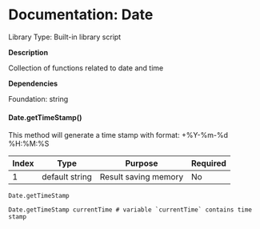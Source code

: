 # Documentation: Date

Library Type: Built-in library script

**Description**

Collection of functions related to date and time

**Dependencies**

Foundation: string

#### Date.getTimeStamp()

This method will generate a time stamp with format: +%Y-%m-%d %H:%M:%S

| Index | Type           | Purpose              | Required |
| ----- | -------------- | -------------------- | -------- |
| 1     | default string | Result saving memory | No       |

```shell
Date.getTimeStamp
```

```shell
Date.getTimeStamp currentTime # variable `currentTime` contains time stamp
```

